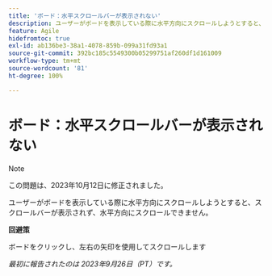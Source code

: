 ```yaml
---
title: 'ボード：水平スクロールバーが表示されない'
description: ユーザーがボードを表示している際に水平方向にスクロールしようとすると、スクロールバーが表示されず、水平方向にスクロールできません。
feature: Agile
hidefromtoc: true
exl-id: ab136be3-38a1-4078-859b-099a31fd93a1
source-git-commit: 392bc185c5549300b05299751af260df1d161009
workflow-type: tm+mt
source-wordcount: '81'
ht-degree: 100%

---
```


# ボード：水平スクロールバーが表示されない

>[!NOTE]
>
>この問題は、2023年10月12日に修正されました。

ユーザーがボードを表示している際に水平方向にスクロールしようとすると、スクロールバーが表示されず、水平方向にスクロールできません。

**回避策**

ボードをクリックし、左右の矢印を使用してスクロールします

_最初に報告されたのは 2023年9月26日（PT）です。_
